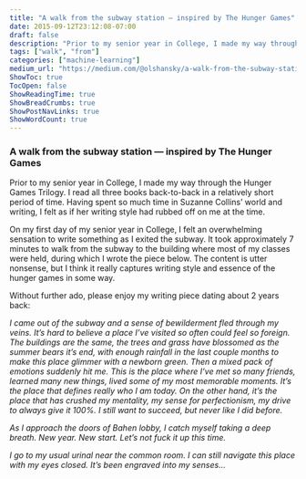 ```yaml
---
title: "A walk from the subway station — inspired by The Hunger Games"
date: 2015-09-12T23:12:08-07:00
draft: false
description: "Prior to my senior year in College, I made my way through the Hunger Games Trilogy. I read all three books back-to-back in a relatively…"
tags: ["walk", "from"]
categories: ["machine-learning"]
medium_url: "https://medium.com/@olshansky/a-walk-from-the-subway-station-inspired-by-the-hunger-games-82c93b94486e"
ShowToc: true
TocOpen: false
ShowReadingTime: true
ShowBreadCrumbs: true
ShowPostNavLinks: true
ShowWordCount: true
---
```


### A walk from the subway station — inspired by The Hunger Games

Prior to my senior year in College, I made my way through the Hunger Games Trilogy. I read all three books back-to-back in a relatively short period of time. Having spent so much time in Suzanne Collins’ world and writing, I felt as if her writing style had rubbed off on me at the time.

On my first day of my senior year in College, I felt an overwhelming sensation to write something as I exited the subway. It took approximately 7 minutes to walk from the subway to the building where most of my classes were held, during which I wrote the piece below. The content is utter nonsense, but I think it really captures writing style and essence of the hunger games in some way.

Without further ado, please enjoy my writing piece dating about 2 years back:

_I came out of the subway and a sense of bewilderment fled through my veins. It’s hard to believe a place I’ve visited so often could feel so foreign. The buildings are the same, the trees and grass have blossomed as the summer bears it’s end, with enough rainfall in the last couple months to make this place glimmer with a newborn green. Then a mixed pack of emotions suddenly hit me. This is the place where I’ve met so many friends, learned many new things, lived some of my most memorable moments. It’s the place that defines really who I am today. On the other hand, it’s the place that has crushed my mentality, my sense for perfectionism, my drive to always give it 100%. I still want to succeed, but never like I did before._

_As I approach the doors of Bahen lobby, I catch myself taking a deep breath. New year. New start. Let’s not fuck it up this time._

_I go to my usual urinal near the common room. I can still navigate this place with my eyes closed. It’s been engraved into my senses…_
